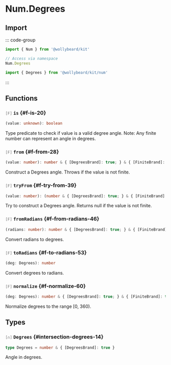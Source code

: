 # Num.Degrees

## Import

::: code-group

```typescript [Namespace]
import { Num } from '@wollybeard/kit'

// Access via namespace
Num.Degrees
```

```typescript [Barrel]
import { Degrees } from '@wollybeard/kit/num'
```

:::

## Functions

### <span style="opacity: 0.6; font-weight: normal; font-size: 0.85em;">`[F]`</span> `is`<SourceLink inline href="https://github.com/jasonkuhrt/kit/blob/main/./src/domains/num/degrees/degrees.ts#L20" /> {#f-is-20}

```typescript
(value: unknown): boolean
```

Type predicate to check if value is a valid degree angle. Note: Any finite number can represent an angle in degrees.

### <span style="opacity: 0.6; font-weight: normal; font-size: 0.85em;">`[F]`</span> `from`<SourceLink inline href="https://github.com/jasonkuhrt/kit/blob/main/./src/domains/num/degrees/degrees.ts#L28" /> {#f-from-28}

```typescript
(value: number): number & { [DegreesBrand]: true; } & { [FiniteBrand]: true; }
```

Construct a Degrees angle. Throws if the value is not finite.

### <span style="opacity: 0.6; font-weight: normal; font-size: 0.85em;">`[F]`</span> `tryFrom`<SourceLink inline href="https://github.com/jasonkuhrt/kit/blob/main/./src/domains/num/degrees/degrees.ts#L39" /> {#f-try-from-39}

```typescript
(value: number): (number & { [DegreesBrand]: true; } & { [FiniteBrand]: true; }) | null
```

Try to construct a Degrees angle. Returns null if the value is not finite.

### <span style="opacity: 0.6; font-weight: normal; font-size: 0.85em;">`[F]`</span> `fromRadians`<SourceLink inline href="https://github.com/jasonkuhrt/kit/blob/main/./src/domains/num/degrees/degrees.ts#L46" /> {#f-from-radians-46}

```typescript
(radians: number): number & { [DegreesBrand]: true; } & { [FiniteBrand]: true; }
```

Convert radians to degrees.

### <span style="opacity: 0.6; font-weight: normal; font-size: 0.85em;">`[F]`</span> `toRadians`<SourceLink inline href="https://github.com/jasonkuhrt/kit/blob/main/./src/domains/num/degrees/degrees.ts#L53" /> {#f-to-radians-53}

```typescript
(deg: Degrees): number
```

Convert degrees to radians.

### <span style="opacity: 0.6; font-weight: normal; font-size: 0.85em;">`[F]`</span> `normalize`<SourceLink inline href="https://github.com/jasonkuhrt/kit/blob/main/./src/domains/num/degrees/degrees.ts#L60" /> {#f-normalize-60}

```typescript
(deg: Degrees): number & { [DegreesBrand]: true; } & { [FiniteBrand]: true; }
```

Normalize degrees to the range [0, 360).

## Types

### <span style="opacity: 0.6; font-weight: normal; font-size: 0.85em;">`[∩]`</span> `Degrees`<SourceLink inline href="https://github.com/jasonkuhrt/kit/blob/main/./src/domains/num/degrees/degrees.ts#L14" /> {#intersection-degrees-14}

```typescript
type Degrees = number & { [DegreesBrand]: true }
```

Angle in degrees.
